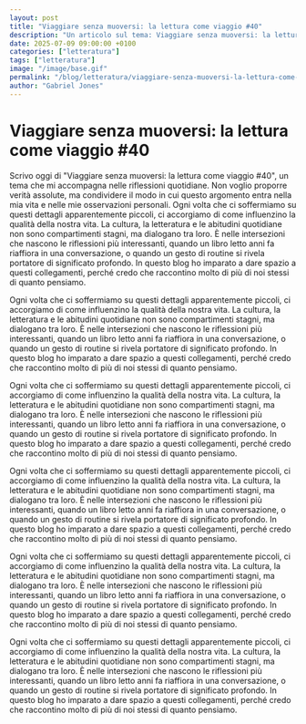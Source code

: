 ```yaml
---
layout: post
title: "Viaggiare senza muoversi: la lettura come viaggio #40"
description: "Un articolo sul tema: Viaggiare senza muoversi: la lettura come viaggio #40, scritto da Gabriel Jones."
date: 2025-07-09 09:00:00 +0100
categories: ["letteratura"]
tags: ["letteratura"]
image: "/image/base.gif"
permalink: "/blog/letteratura/viaggiare-senza-muoversi-la-lettura-come-viaggio-40/"
author: "Gabriel Jones"
---
```


# Viaggiare senza muoversi: la lettura come viaggio #40

Scrivo oggi di "Viaggiare senza muoversi: la lettura come viaggio #40", un tema che mi accompagna nelle riflessioni quotidiane. Non voglio proporre verità assolute, ma condividere il modo in cui questo argomento entra nella mia vita e nelle mie osservazioni personali. Ogni volta che ci soffermiamo su questi dettagli apparentemente piccoli, ci accorgiamo di come influenzino la qualità della nostra vita. La cultura, la letteratura e le abitudini quotidiane non sono compartimenti stagni, ma dialogano tra loro. È nelle intersezioni che nascono le riflessioni più interessanti, quando un libro letto anni fa riaffiora in una conversazione, o quando un gesto di routine si rivela portatore di significato profondo. In questo blog ho imparato a dare spazio a questi collegamenti, perché credo che raccontino molto di più di noi stessi di quanto pensiamo. 

Ogni volta che ci soffermiamo su questi dettagli apparentemente piccoli, ci accorgiamo di come influenzino la qualità della nostra vita. La cultura, la letteratura e le abitudini quotidiane non sono compartimenti stagni, ma dialogano tra loro. È nelle intersezioni che nascono le riflessioni più interessanti, quando un libro letto anni fa riaffiora in una conversazione, o quando un gesto di routine si rivela portatore di significato profondo. In questo blog ho imparato a dare spazio a questi collegamenti, perché credo che raccontino molto di più di noi stessi di quanto pensiamo. 

Ogni volta che ci soffermiamo su questi dettagli apparentemente piccoli, ci accorgiamo di come influenzino la qualità della nostra vita. La cultura, la letteratura e le abitudini quotidiane non sono compartimenti stagni, ma dialogano tra loro. È nelle intersezioni che nascono le riflessioni più interessanti, quando un libro letto anni fa riaffiora in una conversazione, o quando un gesto di routine si rivela portatore di significato profondo. In questo blog ho imparato a dare spazio a questi collegamenti, perché credo che raccontino molto di più di noi stessi di quanto pensiamo. 

Ogni volta che ci soffermiamo su questi dettagli apparentemente piccoli, ci accorgiamo di come influenzino la qualità della nostra vita. La cultura, la letteratura e le abitudini quotidiane non sono compartimenti stagni, ma dialogano tra loro. È nelle intersezioni che nascono le riflessioni più interessanti, quando un libro letto anni fa riaffiora in una conversazione, o quando un gesto di routine si rivela portatore di significato profondo. In questo blog ho imparato a dare spazio a questi collegamenti, perché credo che raccontino molto di più di noi stessi di quanto pensiamo. 

Ogni volta che ci soffermiamo su questi dettagli apparentemente piccoli, ci accorgiamo di come influenzino la qualità della nostra vita. La cultura, la letteratura e le abitudini quotidiane non sono compartimenti stagni, ma dialogano tra loro. È nelle intersezioni che nascono le riflessioni più interessanti, quando un libro letto anni fa riaffiora in una conversazione, o quando un gesto di routine si rivela portatore di significato profondo. In questo blog ho imparato a dare spazio a questi collegamenti, perché credo che raccontino molto di più di noi stessi di quanto pensiamo. 

Ogni volta che ci soffermiamo su questi dettagli apparentemente piccoli, ci accorgiamo di come influenzino la qualità della nostra vita. La cultura, la letteratura e le abitudini quotidiane non sono compartimenti stagni, ma dialogano tra loro. È nelle intersezioni che nascono le riflessioni più interessanti, quando un libro letto anni fa riaffiora in una conversazione, o quando un gesto di routine si rivela portatore di significato profondo. In questo blog ho imparato a dare spazio a questi collegamenti, perché credo che raccontino molto di più di noi stessi di quanto pensiamo. 
